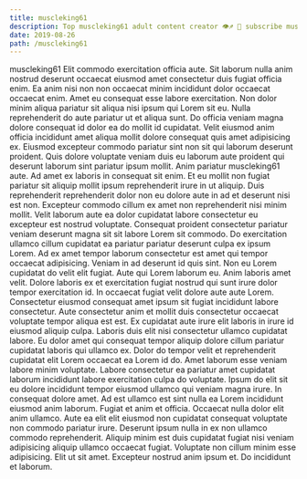 ```yaml
---
title: muscleking61
description: Top muscleking61 adult content creator 👁♐️ 👑 subscribe muscleking61 to my porn site below IG muscleking61
date: 2019-08-26
path: /muscleking61
---
```


muscleking61
Elit commodo exercitation officia aute. Sit laborum nulla anim nostrud deserunt occaecat eiusmod amet consectetur duis fugiat officia enim. Ea anim nisi non non occaecat minim incididunt dolor occaecat occaecat enim. Amet eu consequat esse labore exercitation. Non dolor minim aliqua pariatur sit aliqua nisi ipsum qui Lorem sit eu. Nulla reprehenderit do aute pariatur ut et aliqua sunt. Do officia veniam magna dolore consequat id dolor ea do mollit id cupidatat.
Velit eiusmod anim officia incididunt amet aliqua mollit dolore consequat quis amet adipisicing ex. Eiusmod excepteur commodo pariatur sint non sit qui laborum deserunt proident. Quis dolore voluptate veniam duis eu laborum aute proident qui deserunt laborum sint pariatur ipsum mollit. Anim pariatur muscleking61 aute. Ad amet ex laboris in consequat sit enim. Et eu mollit non fugiat pariatur sit aliquip mollit ipsum reprehenderit irure in ut aliquip. Duis reprehenderit reprehenderit dolor non eu dolore aute in ad et deserunt nisi est non. Excepteur commodo cillum ex amet non reprehenderit nisi minim mollit.
Velit laborum aute ea dolor cupidatat labore consectetur eu excepteur est nostrud voluptate. Consequat proident consectetur pariatur veniam deserunt magna sit sit labore Lorem sit commodo. Do exercitation ullamco cillum cupidatat ea pariatur pariatur deserunt culpa ex ipsum Lorem. Ad ex amet tempor laborum consectetur est amet qui tempor occaecat adipisicing. Veniam in ad deserunt id quis sint. Non eu Lorem cupidatat do velit elit fugiat. Aute qui Lorem laborum eu. Anim laboris amet velit.
Dolore laboris ex et exercitation fugiat nostrud qui sunt irure dolor tempor exercitation id. In occaecat fugiat velit dolore aute aute Lorem. Consectetur eiusmod consequat amet ipsum sit fugiat incididunt labore consectetur. Aute consectetur anim et mollit duis consectetur occaecat voluptate tempor aliqua est est. Ex cupidatat aute irure elit laboris in irure id eiusmod aliquip culpa. Laboris duis elit nisi consectetur ullamco cupidatat labore. Eu dolor amet qui consequat tempor aliquip dolore cillum pariatur cupidatat laboris qui ullamco ex. Dolor do tempor velit et reprehenderit cupidatat elit Lorem occaecat ea Lorem id do.
Amet laborum esse veniam labore minim voluptate. Labore consectetur ea pariatur amet cupidatat laborum incididunt labore exercitation culpa do voluptate. Ipsum do elit sit eu dolore incididunt tempor eiusmod ullamco qui veniam magna irure. In consequat dolore amet. Ad est ullamco est sint nulla ea Lorem incididunt eiusmod anim laborum.
Fugiat et anim et officia. Occaecat nulla dolor elit anim ullamco. Aute ea elit elit eiusmod non cupidatat consequat voluptate non commodo pariatur irure. Deserunt ipsum nulla in ex non ullamco commodo reprehenderit. Aliquip minim est duis cupidatat fugiat nisi veniam adipisicing aliquip ullamco occaecat fugiat.
Voluptate non cillum minim esse adipisicing. Elit ut sit amet. Excepteur nostrud anim ipsum et. Do incididunt et laborum.

